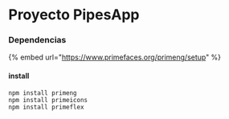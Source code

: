 # Proyecto PipesApp

### Dependencias

{% embed url="https://www.primefaces.org/primeng/setup" %}

#### install

```
npm install primeng
npm install primeicons
npm install primeflex
```
